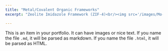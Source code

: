 ```yaml
---
title: "Metal/Covalent Organic Frameworks"
excerpt: "Zeolite Imidazole Framework (ZIF-4)<br/><img src='/images/Mo-ZIF4.png' style='width:400px; height:auto;'>"

---
```


This is an item in your portfolio. It can have images or nice text. If you name the file `.md`, it will be parsed as markdown. If you name the file `.html`, it will be parsed as HTML.
